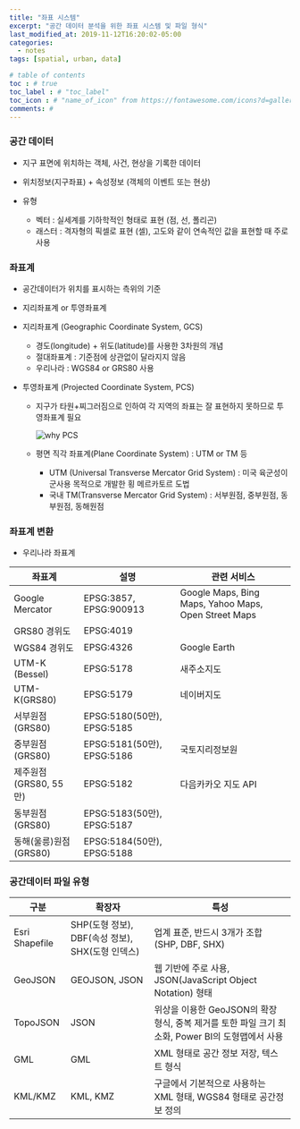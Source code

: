 ```yaml
---
title: "좌표 시스템"
excerpt: "공간 데이터 분석을 위한 좌표 시스템 및 파일 형식"
last_modified_at: 2019-11-12T16:20:02-05:00
categories:
  - notes
tags: [spatial, urban, data]

# table of contents
toc : # true
toc_label : # "toc_label"
toc_icon : # "name_of_icon" from https://fontawesome.com/icons?d=gallery&s=solid&m=free
comments: # 
---
```



### 공간  데이터 

- 지구 표면에 위치하는 객체, 사건, 현상을 기록한 데이터

- 위치정보(지구좌표) + 속성정보 (객체의 이벤트 또는 현상)

- 유형
  - 벡터 : 실세계를 기하학적인 형태로 표현 (점, 선, 폴리곤)
  - 래스터 : 격자형의 픽셀로 표현 (셀),  고도와 같이 연속적인 값을 표현할 때 주로 사용



### 좌표계

- 공간데이터가 위치를 표시하는 측위의 기준

- 지리좌표계 or 투영좌표계

- 지리좌표계 (Geographic Coordinate System, GCS)

  - 경도(longitude)  + 위도(latitude)를 사용한 3차원의 개념
  - 절대좌표계 : 기준점에 상관없이 달라지지 않음
  - 우리나라 : WGS84 or GRS80 사용

- 투영좌표계 (Projected Coordinate System, PCS)

  - 지구가 타원+찌그러짐으로 인하여 각 지역의 좌표는 잘 표현하지 못하므로 투영좌표계 필요

    ![why PCS](https://news.imaeil.com/inc/photos/2018/07/06/2018070617051205165_l.jpg)

  - 평면 직각 좌표계(Plane Coordinate System) : UTM or TM 등

    - UTM (Universal Transverse Mercator Grid System) : 미국 육군성이 군사용 목적으로 개발한 횡 메르카토르 도법
    - 국내 TM(Transverse Mercator Grid System) : 서부원점, 중부원점, 동부원점, 동해원점

    

### 좌표계 변환

- 우리나라 좌표계

| 좌표계                | 설명                       | 관련 서비스                                          |
| --------------------- | -------------------------- | ---------------------------------------------------- |
| Google  Mercator      | EPSG:3857, EPSG:900913     | Google Maps, Bing Maps, Yahoo Maps, Open Street Maps |
| GRS80 경위도          | EPSG:4019                  |                                                      |
| WGS84 경위도          | EPSG:4326                  | Google Earth                                         |
| UTM-K (Bessel)        | EPSG:5178                  | 새주소지도                                           |
| UTM-K(GRS80)          | EPSG:5179                  | 네이버지도                                           |
| 서부원점(GRS80)       | EPSG:5180(50만), EPSG:5185 |                                                      |
| 중부원점(GRS80)       | EPSG:5181(50만), EPSG:5186 | 국토지리정보원                                       |
| 제주원점(GRS80, 55만) | EPSG:5182                  | 다음카카오 지도 API                                  |
| 동부원점(GRS80)       | EPSG:5183(50만), EPSG:5187 |                                                      |
| 동해(울릉)원점(GRS80) | EPSG:5184(50만), EPSG:5188 |                                                      |



### 공간데이터 파일 유형

| 구분           | 확장자                                           | 특성                                                         |
| -------------- | ------------------------------------------------ | ------------------------------------------------------------ |
| Esri Shapefile | SHP(도형 정보), DBF(속성 정보), SHX(도형 인덱스) | 업계 표준, 반드시 3개가 조합 (SHP, DBF, SHX)                 |
| GeoJSON        | GEOJSON, JSON                                    | 웹 기반에 주로 사용, JSON(JavaScript Object Notation) 형태   |
| TopoJSON       | JSON                                             | 위상을 이용한 GeoJSON의 확장 형식, 중복 제거를 토한 파일 크기 최소화, Power BI의 도형맵에서 사용 |
| GML            | GML                                              | XML 형태로 공간 정보 저장, 텍스트 형식                       |
| KML/KMZ        | KML, KMZ                                         | 구글에서 기본적으로 사용하는 XML 형태, WGS84 형태로 공간정보 정의 |

